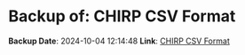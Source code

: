 # Backup of: CHIRP CSV Format

**Backup Date**: 2024-10-04 12:14:48
**Link**: [CHIRP CSV Format](https://przemienniki.eu/eksport-danych/chirp/?band=70cm,2m&status=working,testing)
